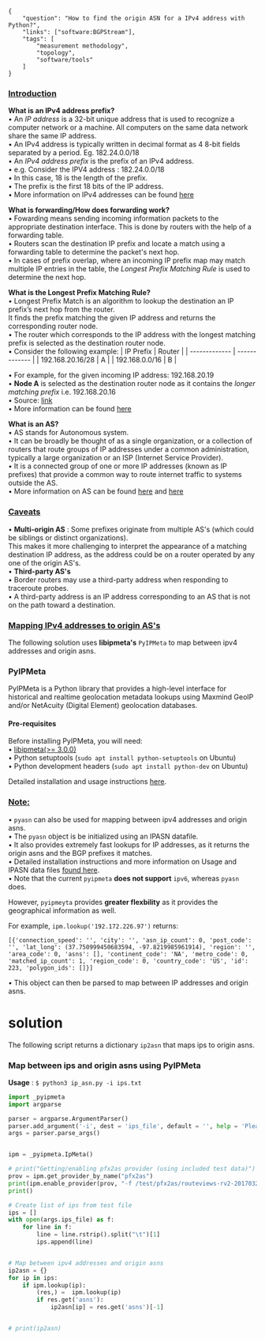 ~~~
{
    "question": "How to find the origin ASN for a IPv4 address with Python?",
    "links": ["software:BGPStream"],
    "tags": [
        "measurement methodology",
        "topology",
        "software/tools"
    ]
}
~~~
### <ins> Introduction </ins> ###

**What is an IPv4 address prefix?** \
• An *IP address* is a 32-bit unique address that is used to recognize a computer network or a machine. All computers on   the same data network share the same IP address.\
• An IPv4 address is typically written in decimal format as 4 8-bit fields separated by a period. Eg. 182.24.0.0/18 \
• An *IPv4 address prefix* is the prefix of an IPv4 address. \
• e.g. Consider the IPV4 address : 182.24.0.0/18 \
• In this case, 18 is the length of the prefix. \
• The prefix is the first 18 bits of the IP address. \
• More information on IPv4 addresses can be found [here]( https://docs.oracle.com/cd/E19455-01/806-0916/6ja85399u/index.html#:~:text=The%20IPv4%20address%20is%20a,bit%20fields%20separated%20by%20periods )

**What is forwarding/How does forwarding work?** \
• Fowarding means sending incoming information packets to the appropriate destination interface. This is done by routers with the help of a forwarding table. \
• Routers scan the destination IP prefix and locate a match using a forwarding table to determine the packet's next hop. \
• In cases of prefix overlap, where an incoming IP prefix map may match multiple IP entries in the table, the *Longest Prefix Matching Rule* is used to determine the next hop. 

**What is the Longest Prefix Matching Rule?** \
• Longest Prefix Match is an algorithm to lookup the destination an IP prefix’s next hop from the router. \
It finds the prefix matching the given IP address and returns the corresponding router node.\
• The router which corresponds to the IP address with the longest matching prefix is selected as the destination router node.\
• Consider the following example:
| IP Prefix        |   Router      |
| -------------    | ------------- |
| 192.168.20.16/28 | A             |
| 192.168.0.0/16   | B             |

• For example, for the given incoming IP address:  192.168.20.19 \
• **Node A** is selected as the destination router node as it contains the *longer matching prefix* i.e. 192.168.20.16 \
• Source: [link]( https://www.lewuathe.com/longest-prefix-match-with-trie-tree.html ) \
• More information can be found [here]( https://www.geeksforgeeks.org/longest-prefix-matching-in-routers/ )
 
**What is an AS?**\
 • AS stands for Autonomous system.\
 • It can be broadly be thought of as a single organization, or a collection of routers that route groups of IP addresses under a common administration, typically a large organization or an ISP (Internet Service Provider). \
 • It is a connected group of one or more IP addresses (known as IP prefixes) that provide a common way to route internet traffic to systems outside the AS.\
 • More information on AS can be found [here]( https://www.cs.rutgers.edu/~pxk/352/notes/autonomous_systems.html) and [here](https://www.caida.org/publications/presentations/2016/as_intro_topology_wind/as_intro_topology_wind.pdf)

### <ins> Caveats </ins> ###
• **Multi-origin AS** : Some prefixes originate from multiple AS's (which could be siblings or distinct organizations).\
This makes it more challenging to interpret the appearance of a matching destination IP address, as the address could be on a router operated by any one of the origin AS's.  \
• **Third-party AS's** \
• Border routers may use a third-party address when responding to traceroute probes. \
• A third-party address is an IP address corresponding to an AS that is not on the path toward a destination.

### <ins> Mapping IPv4 addresses to origin AS's </ins> ###

The following solution uses **libipmeta's** `PyIPMeta` to map between ipv4 addresses and origin asns.

### PyIPMeta ###

PyIPMeta is a Python library that provides a high-level interface for historical and realtime geolocation metadata lookups using Maxmind GeoIP and/or NetAcuity (Digital Element) geolocation databases.

#### Pre-requisites ####

Before installing PyIPMeta, you will need:\
• [libipmeta(>= 3.0.0)]( https://github.com/CAIDA/libipmeta)\
• Python setuptools (`sudo apt install python-setuptools` on Ubuntu) \
• Python development headers (`sudo apt install python-dev` on Ubuntu)

Detailed installation and usage instructions [here]( https://github.com/CAIDA/pyipmeta ).

### <ins> Note: </ins> ###
• `pyasn` can also be used for mapping between ipv4 addresses and origin asns.\
• The `pyasn` object is be initialized using an IPASN datafile. \
• It also provides extremely fast lookups for IP addresses, as it returns the origin asns and the BGP prefixes it matches.\
• Detailed installation instructions and more information on Usage and IPASN data files [found here]( https://github.com/hadiasghari/pyasn ).\
• Note that the current `pyipmeta` **does not support** `ipv6`, whereas `pyasn` does. 

However, `pyipmeyta` provides **greater flexbility** as it provides the geographical information as well. 

For example, `ipm.lookup('192.172.226.97')` returns:

`[{'connection_speed': '', 'city': '', 'asn_ip_count': 0, 'post_code': '', 'lat_long': (37.750999450683594, -97.8219985961914), 'region': '', 'area_code': 0, 'asns': [], 'continent_code': 'NA', 'metro_code': 0, 'matched_ip_count': 1, 'region_code': 0, 'country_code': 'US', 'id': 223, 'polygon_ids': []}]`

• This object can then be parsed to map between IP addresses and origin asns. 

# solution #

The following script returns a dictionary `ip2asn` that maps ips to origin asns. 

### Map between ips and origin asns using PyIPMeta ###

**Usage** : `$ python3 ip_asn.py -i ips.txt`

~~~python
import _pyipmeta 
import argparse

parser = argparse.ArgumentParser()
parser.add_argument('-i', dest = 'ips_file', default = '', help = 'Please enter the file name of the ips file')
args = parser.parse_args()


ipm = _pyipmeta.IpMeta()

# print("Getting/enabling pfx2as provider (using included test data)")
prov = ipm.get_provider_by_name("pfx2as")
print(ipm.enable_provider(prov, "-f /test/pfx2as/routeviews-rv2-20170329-0200.pfx2as.gz"))
print()

# Create list of ips from test file 
ips = []
with open(args.ips_file) as f:
    for line in f:
        line = line.rstrip().split("\t")[1]
        ips.append(line)


# Map between ipv4 addresses and origin asns
ip2asn = {}
for ip in ips:
    if ipm.lookup(ip):
        (res,) =  ipm.lookup(ip)
        if res.get('asns'):
            ip2asn[ip] = res.get('asns')[-1]


# print(ip2asn)
~~~

